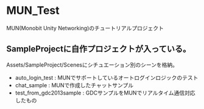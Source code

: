 # MUN_Test
MUN(Monobit Unity Networking)のチュートリアルプロジェクト

## SampleProjectに自作プロジェクトが入っている。
Assets/SampleProject/Scenesにシチュエーション別のシーンを格納。
* auto_login_test          : MUNでサポートしているオートログインロジックのテスト
* chat_sample              : MUNで作成したチャットサンプル
* test_from_gdc2013sample  : GDCサンプルをMUNでリアルタイム通信対応したもの
